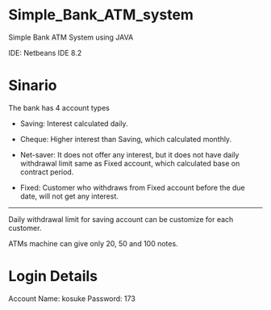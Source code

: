 # Simple_Bank_ATM_system

Simple Bank ATM System using JAVA

IDE: Netbeans IDE 8.2


# Sinario

The bank has 4 account types

- Saving:
Interest calculated daily.

- Cheque:
Higher interest than Saving, which calculated monthly.

- Net-saver:
It does not offer any interest, but it does not have daily withdrawal limit same as Fixed account, which calculated base on contract period. 

- Fixed:
Customer who withdraws from Fixed account before the due date, will not get any interest. 

---

Daily withdrawal limit for saving account can be customize for each customer. 

ATMs machine can give only 20, 50 and 100 notes.


# Login Details
Account Name: kosuke
Password: 173
